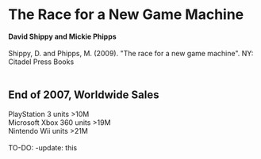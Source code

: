 # The Race for a New Game Machine
<b>David Shippy and Mickie Phipps</b><br/>
<br/>
Shippy, D. and Phipps, M. (2009). "The race for a new game machine". NY: Citadel Press Books<br/>
<br/>
## End of 2007, Worldwide Sales
PlayStation 3 units >10M<br/>
Microsoft Xbox 360 units >19M<br/>
Nintendo Wii units >21M<br/>
<br/>
TO-DO: -update: this
